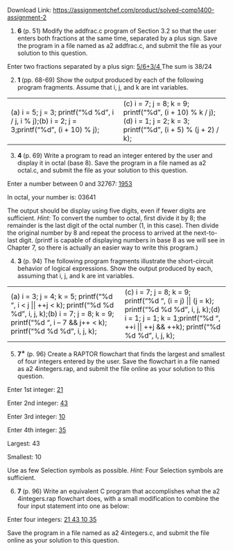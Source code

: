 Download Link: https://assignmentchef.com/product/solved-comp1400-assignment-2
<br>
<ol>

 <li><strong>6 </strong>(p. 51) Modify the addfrac.c program of Section 3.2 so that the user enters both fractions at the same time, separated by a plus sign. Save the program in a file named as a2 addfrac.c, and submit the file as your solution to this question.</li>

</ol>

Enter two fractions separated by a plus sign: <u>5/6+3/4 </u>The sum is 38/24

<ol start="2">

 <li><strong>1 </strong>(pp. 68-69) Show the output produced by each of the following program fragments. Assume that i, j, and k are int variables.</li>

</ol>

<table width="0">

 <tbody>

  <tr>

   <td width="318">(a)    i = 5; j = 3; printf(“%d %d”, i / j, i % j);(b)    i = 2; j = 3;printf(“%d”, (i + 10) % j);</td>

   <td width="302">(c)    i = 7; j = 8; k = 9; printf(“%d”, (i + 10) % k / j);(d)    i = 1; j = 2; k = 3; printf(“%d”, (i + 5) % (j + 2) / k);</td>

  </tr>

 </tbody>

</table>

<ol start="3">

 <li><strong>4 </strong>(p. 69) Write a program to read an integer entered by the user and display it in octal (base 8). Save the program in a file named as a2 octal.c, and submit the file as your solution to this question.</li>

</ol>

Enter a number between 0 and 32767: <u>1953</u>

In octal, your number is: 03641

The output should be display using five digits, even if fewer digits are sufficient. <em>Hint: </em>To convert the number to octal, first divide it by 8; the remainder is the last digit of the octal number (1, in this case). Then divide the original number by 8 and repeat the process to arrived at the next-to-last digit. (printf is capable of displaying numbers in base 8 as we will see in Chapter 7, so there is actually an easier way to write this program.)

<ol start="4">

 <li><strong>3 </strong>(p. 94) The following program fragments illustrate the short-circuit behavior of logical expressions. Show the output produced by each, assuming that i, j, and k are int variables.</li>

</ol>

<table width="0">

 <tbody>

  <tr>

   <td width="317">(a)    i = 3; j = 4; k = 5; printf(“%d “, i &lt; j || ++j &lt; k); printf(“%d %d %d”, i, j, k);(b)    i = 7; j = 8; k = 9; printf(“%d “, i – 7 &amp;&amp; j++ &lt; k); printf(“%d %d %d”, i, j, k);</td>

   <td width="280">(c)    i = 7; j = 8; k = 9; printf(“%d “, (i = j) || (j = k); printf(“%d %d %d”, i, j, k);(d)    i = 1; j = 1; k = 1;printf(“%d “, ++i || ++j &amp;&amp; ++k); printf(“%d %d %d”, i, j, k);</td>

  </tr>

 </tbody>

</table>

<ol start="5">

 <li><strong>7</strong><sup>∗ </sup>(p. 96) Create a RAPTOR flowchart that finds the largest and smallest of four integers entered by the user. Save the flowchart in a file named as a2 4integers.rap, and submit the file online as your solution to this question.</li>

</ol>

Enter 1st integer: <u>21</u>

Enter 2nd integer: <u>43</u>

Enter 3rd integer: <u>10</u>

Enter 4th integer: <u>35</u>

Largest: 43

Smallest: 10

Use as few Selection symbols as possible. <em>Hint: </em>Four Selection symbols are sufficient.

<ol start="6">

 <li><strong>7 </strong>(p. 96) Write an equivalent C program that accomplishes what the a2 4integers.rap flowchart does, with a small modification to combine the four input statement into one as below:</li>

</ol>

Enter four integers: <u>21 43 10 35</u>

Save the program in a file named as a2 4integers.c, and submit the file online as your solution to this question.